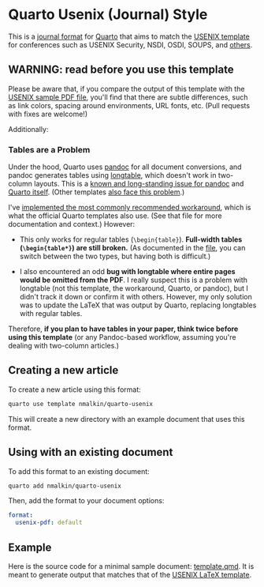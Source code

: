 # Quarto Usenix (Journal) Style

This is a [journal format](https://quarto.org/docs/journals/) for [Quarto](https://quarto.org) that aims to match the [USENIX template](https://www.usenix.org/conferences/author-resources/paper-templates) for conferences such as USENIX Security, NSDI, OSDI, SOUPS, and [others](https://www.usenix.org/conferences).

## WARNING: read before you use this template

Please be aware that, if you compare the output of this template with the [USENIX sample PDF file](https://www.usenix.org/sites/default/files/usenix-2020-09.pdf), you'll find that there are subtle differences, such as link colors, spacing around environments, URL fonts, etc.
(Pull requests with fixes are welcome!)

Additionally:

### Tables are a Problem

Under the hood, Quarto uses [pandoc](https://pandoc.org/) for all document conversions, and pandoc generates tables using [longtable](https://www.ctan.org/pkg/longtable), which doesn't work in two-column layouts.
This is a [known and long-standing issue for pandoc](https://github.com/jgm/pandoc/issues/1023)
and [Quarto itself](https://github.com/quarto-dev/quarto-cli/discussions/2786#discussioncomment-3853259).
(Other templates [also face this problem](https://github.com/dfolio/quarto-ieee#unsuported-feature-and-limitations).)

I've [implemented the most commonly recommended workaround](_extensions/usenix/two_column_table.tex), which is what the official Quarto templates also use.
(See that file for more documentation and context.)
However:

- This only works for regular tables (`\begin{table}`).
  **Full-width tables (`\begin{table*}`) are still broken.**
  (As documented in the [file](_extensions/usenix/two_column_table.tex), you can switch between the two types, but having both is difficult.)

- I also encountered an odd **bug with longtable where entire pages would be omitted from the PDF**.
  I really suspect this is a problem with longtable (not this template, the workaround, Quarto, or pandoc), but I didn't track it down or confirm it with others.
  However, my only solution was to update the LaTeX that was output by Quarto, replacing longtables with regular tables.

Therefore, **if you plan to have tables in your paper, think twice before using this template** (or any Pandoc-based workflow, assuming you're dealing with two-column articles.)


## Creating a new article

To create a new article using this format:

```bash
quarto use template nmalkin/quarto-usenix
```

This will create a new directory with an example document that uses this format.

## Using with an existing document

To add this format to an existing document:

```bash
quarto add nmalkin/quarto-usenix
```

Then, add the format to your document options:

```yaml
format:
  usenix-pdf: default
```    

## Example

Here is the source code for a minimal sample document: [template.qmd](template.qmd).
It is meant to generate output that matches that of the [USENIX LaTeX template](https://www.usenix.org/sites/default/files/usenix2019_v3.1.tex).
